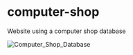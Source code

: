 # computer-shop
Website using a computer shop database

![Computer_Shop_Database](https://user-images.githubusercontent.com/52906188/161421824-b2c340b4-e01a-49ab-aece-27109662cd5f.png)
